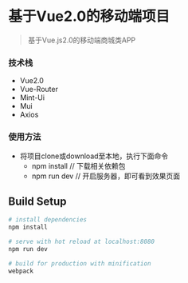 # 基于Vue2.0的移动端项目

> 基于Vue.js2.0的移动端商城类APP

### 技术栈
- Vue2.0
- Vue-Router  
- Mint-Ui
- Mui
- Axios

### 使用方法
- 将项目clone或download至本地，执行下面命令
	+ npm install  // 下载相关依赖包
	+ npm run dev  // 开启服务器，即可看到效果页面
## Build Setup

``` bash
# install dependencies
npm install

# serve with hot reload at localhost:8080
npm run dev

# build for production with minification
webpack
```